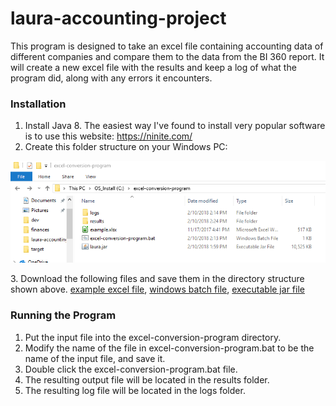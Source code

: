 # laura-accounting-project

This program is designed to take an excel file containing accounting data of different companies and compare them to the data from the BI 360 report. It will create a new excel file with the results and keep a log of what the program did, along with any errors it encounters.

### Installation
1. Install Java 8. The easiest way I've found to install very popular software is to use this website: https://ninite.com/
2. Create this folder structure on your Windows PC:
<p align="center"><img src="https://raw.githubusercontent.com/mmaynar1/laura-accounting-project/master/src/main/configuration/directoryStructure.PNG"/></p>
3. Download the following files and save them in the directory structure shown above.
<a href="https://github.com/mmaynar1/laura-accounting-project/blob/master/src/main/configuration/example.xlsx">example excel file</a>,
<a href="https://github.com/mmaynar1/laura-accounting-project/blob/master/src/main/configuration/excel-conversion-program.bat">windows batch file</a>,
<a href="https://github.com/mmaynar1/laura-accounting-project/blob/master/src/main/configuration/laura.jar">executable jar file</a>

### Running the Program
1. Put the input file into the excel-conversion-program directory.
2. Modify the name of the file in excel-conversion-program.bat to be the name of the input file, and save it.
3. Double click the excel-conversion-program.bat file. 
4. The resulting output file will be located in the results folder.
5. The resulting log file will be located in the logs folder.


